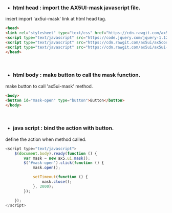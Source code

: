 - ### html head : import the AX5UI-mask javascript file.
insert import 'ax5ui-mask' link at html head tag. 
```html
<head>
<link rel="stylesheet" type="text/css" href="https://cdn.rawgit.com/ax5ui/ax5ui-mask/master/dist/ax5mask.css" />
<script type="text/javascript" src="https://code.jquery.com/jquery-1.12.3.min.js"></script>
<script type="text/javascript" src="https://cdn.rawgit.com/ax5ui/ax5core/master/dist/ax5core.min.js"></script>
<script type="text/javascript" src="https://cdn.rawgit.com/ax5ui/ax5ui-mask/master/dist/ax5mask.min.js"></script>
</head>
```
<br>

- ### html body : make button to call the mask function.
make button to call 'ax5ui-mask' method.
```html
<body>
<button id="mask-open" type="button">Button</button>
</body>
```

<br>

- ### java script : bind the action with button.
define the   action when method called.
```js
<script type="text/javascript">
    $(document.body).ready(function () {
        var mask = new ax5.ui.mask();
        $('#mask-open').click(function () {
            mask.open();

            setTimeout(function () {
                mask.close();
            }, 2000);
        });

    });
</script>
```